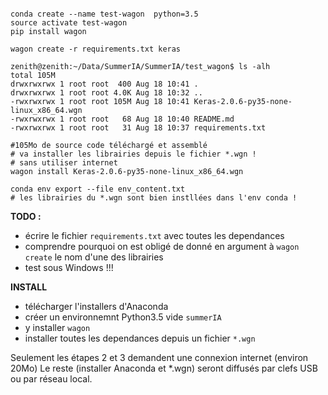 ```bahs

conda create --name test-wagon  python=3.5
source activate test-wagon
pip install wagon

wagon create -r requirements.txt keras

zenith@zenith:~/Data/SummerIA/SummerIA/test_wagon$ ls -alh
total 105M
drwxrwxrwx 1 root root  400 Aug 18 10:41 .
drwxrwxrwx 1 root root 4.0K Aug 18 10:32 ..
-rwxrwxrwx 1 root root 105M Aug 18 10:41 Keras-2.0.6-py35-none-linux_x86_64.wgn
-rwxrwxrwx 1 root root   68 Aug 18 10:40 README.md
-rwxrwxrwx 1 root root   31 Aug 18 10:37 requirements.txt

#105Mo de source code téléchargé et assemblé
# va installer les librairies depuis le fichier *.wgn !
# sans utiliser internet
wagon install Keras-2.0.6-py35-none-linux_x86_64.wgn

conda env export --file env_content.txt
# les librairies du *.wgn sont bien instllées dans l'env conda !
```



**TODO :**
- écrire le fichier `requirements.txt` avec toutes les dependances
- comprendre pourquoi on est obligé de donné en argument à `wagon create` le nom d'une des librairies
- test sous Windows !!!


**INSTALL**
- télécharger l'installers d'Anaconda
- créer un environnemnt Python3.5 vide `summerIA`
- y installer `wagon`
- installer toutes les dependances depuis un fichier `*.wgn`

Seulement les étapes 2 et 3 demandent une connexion internet (environ 20Mo)
Le reste (installer Anaconda et *.wgn) seront diffusés par clefs USB ou par réseau local.

